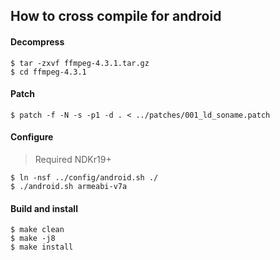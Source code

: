 ## How to cross compile for android

#### Decompress

```
$ tar -zxvf ffmpeg-4.3.1.tar.gz
$ cd ffmpeg-4.3.1
```

#### Patch

```
$ patch -f -N -s -p1 -d . < ../patches/001_ld_soname.patch
```

#### Configure

> Required NDKr19+

```
$ ln -nsf ../config/android.sh ./
$ ./android.sh armeabi-v7a
```

#### Build and install

```
$ make clean
$ make -j8
$ make install
```

